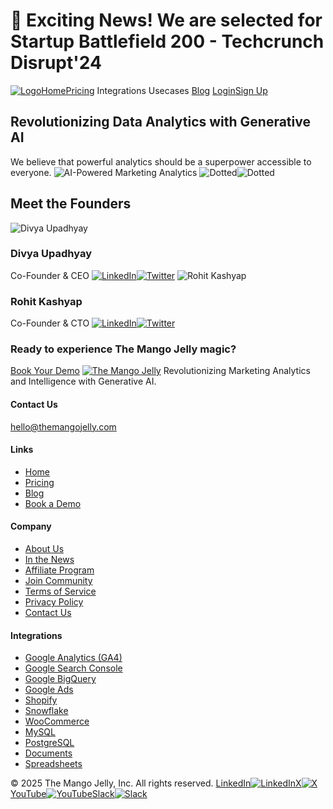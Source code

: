 # 🚀 Exciting News! We are selected for Startup Battlefield 200 - Techcrunch Disrupt'24

[![Logo](https://themangojelly.com/images/logo/logo-light.svg)](https://themangojelly.com/</>)[Home](https://themangojelly.com/</>)[Pricing](https://themangojelly.com/</pricing>)
Integrations
Usecases
[Blog](https://themangojelly.com/</blog>)
[Login](https://themangojelly.com/<https:/app.themangojelly.com/login>)[Sign Up](https://themangojelly.com/<https:/app.themangojelly.com/signup>)

## Revolutionizing Data Analytics with Generative AI

We believe that powerful analytics should be a superpower accessible to everyone.
![AI-Powered Marketing Analytics](https://themangojelly.com/images/hero/the-mango-jelly-hero.min.svg)
![Dotted](https://themangojelly.com/images/shape/shape-dotted-light.svg)![Dotted](https://themangojelly.com/images/shape/shape-dotted-dark.svg)

## Meet the Founders

![Divya Upadhyay](https://themangojelly.com/_next/image?url=%2Fimages%2Fteam%2Fdivya.jpeg&w=256&q=75)

### Divya Upadhyay

Co-Founder & CEO
[![LinkedIn](https://themangojelly.com/images/social/linkedin.svg)](https://themangojelly.com/<https:/www.linkedin.com/in/divyaupadhyay42>)[![Twitter](https://themangojelly.com/images/social/x.svg)](https://themangojelly.com/<https:/x.com/cerebrity>)
![Rohit Kashyap](https://themangojelly.com/_next/image?url=%2Fimages%2Fteam%2Frohit.jpeg&w=256&q=75)

### Rohit Kashyap

Co-Founder & CTO
[![LinkedIn](https://themangojelly.com/images/social/linkedin.svg)](https://themangojelly.com/<https:/www.linkedin.com/in/kashyaprohit>)[![Twitter](https://themangojelly.com/images/social/x.svg)](https://themangojelly.com/<https:/x.com/rkgudboy>)

### Ready to experience The Mango Jelly magic?

[Book Your Demo](https://themangojelly.com/<https:/calendly.com/divya-themangojelly/intro>)
[![The Mango Jelly](https://themangojelly.com/images/logo/logo-light.svg)](https://themangojelly.com/</>)
Revolutionizing Marketing Analytics and Intelligence with Generative AI.

#### Contact Us

<hello@themangojelly.com>

#### Links

* [Home](https://themangojelly.com/</>)
* [Pricing](https://themangojelly.com/</pricing>)
* [Blog](https://themangojelly.com/</blog>)
* [Book a Demo](https://themangojelly.com/<https:/calendly.com/divya-themangojelly/intro>)

#### Company

* [About Us](https://themangojelly.com/</about-us>)
* [In the News](https://themangojelly.com/</newsroom>)
* [Affiliate Program](https://themangojelly.com/</affiliate-program>)
* [Join Community](https://themangojelly.com/<https:/join.slack.com/t/the-mango-jelly/shared_invite/zt-2p2q3hwph-te2qS2FGPS69jCNeLcetsw>)
* [Terms of Service](https://themangojelly.com/</terms>)
* [Privacy Policy](https://themangojelly.com/</privacy>)
* [Contact Us](https://themangojelly.com/</contact-us>)

#### Integrations

* [Google Analytics (GA4)](https://themangojelly.com/</integrations/google-analytics>)
* [Google Search Console](https://themangojelly.com/</integrations/google-search-console>)
* [Google BigQuery](https://themangojelly.com/</integrations/google-bigquery>)
* [Google Ads](https://themangojelly.com/</integrations/google-ads>)
* [Shopify](https://themangojelly.com/</integrations/shopify>)
* [Snowflake](https://themangojelly.com/</integrations/snowflake>)
* [WooCommerce](https://themangojelly.com/</integrations/woocommerce>)
* [MySQL](https://themangojelly.com/</integrations/mysql>)
* [PostgreSQL](https://themangojelly.com/</integrations/postgresql>)
* [Documents](https://themangojelly.com/</integrations/documents>)
* [Spreadsheets](https://themangojelly.com/</integrations/spreadsheets>)

© 2025 The Mango Jelly, Inc. All rights reserved.
[LinkedIn![LinkedIn](https://themangojelly.com/images/social/linkedin.svg)](https://themangojelly.com/<https:/www.linkedin.com/company/themangojelly/>)[X![X](https://themangojelly.com/images/social/x.svg)](https://themangojelly.com/<https:/x.com/themangojelly>)[YouTube![YouTube](https://themangojelly.com/images/social/youtube.svg)](https://themangojelly.com/<https:/www.youtube.com/@TheMangoJelly>)[Slack![Slack](https://themangojelly.com/images/social/slack.svg)](https://themangojelly.com/<https:/join.slack.com/t/the-mango-jelly/shared_invite/zt-2p2q3hwph-te2qS2FGPS69jCNeLcetsw>)
